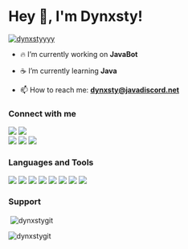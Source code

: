 <h1 align="left">Hey 👋, I'm Dynxsty!</h1>
<p align="left"> <a href="https://twitter.com/dynxstyyyy" target="blank"><img src="https://img.shields.io/twitter/follow/dynxstyyyy?logo=twitter&style=for-the-badge" alt="dynxstyyyy" /></a> </p>

- 🔥 I’m currently working on **JavaBot**

- ☕ I’m currently learning **Java**

- 📫 How to reach me: **dynxsty@javadiscord.net**

<h3 align="left">Connect with me</h3>
<p align=left>
<a href="https://twitter.com/Dynxstyyyy"><img src="https://img.shields.io/badge/Twitter-1DA1F2?style=for-the-badge&logo=twitter&logoColor=white"></a>
<a href="https://join.javadiscord.net"><img src="https://img.shields.io/badge/Discord-7289DA?style=for-the-badge&logo=discord&logoColor=white"></a>
</br>  
<a href="https://github.com/DynxstyGIT"><img src="https://img.shields.io/badge/GitHub-FFFFFF?style=for-the-badge&logo=github&logoColor=black"></a>
<a href="https://stackoverflow.com/users/15368542"><img src="https://img.shields.io/badge/Stackoverflow-FFFFFF?style=for-the-badge&logo=stackoverflow"></a>
<a href="mailto:dynxsty@javadiscord.net"><img src="https://img.shields.io/badge/Gmail-D14836?style=for-the-badge&logo=gmail&logoColor=white"></a>
</p>

<h3 align="left">Languages and Tools</h3>
<p align="left"> <a href="https://www.blender.org/"><img src="https://img.shields.io/badge/blender-FFFFFF?style=for-the-badge&logo=blender"/></a>
<a href="https://www.w3schools.com/css/"><img src="https://img.shields.io/badge/css-FFFFFF?style=for-the-badge&logo=css"/></a>
<a href="https://www.figma.com/"><img src="https://img.shields.io/badge/figma-FFFFFF?style=for-the-badge&logo=figma"/></a>
<a href="https://www.w3.org/html/"><img src="https://img.shields.io/badge/html-FFFFFF?style=for-the-badge&logo=html"/></a>
<a href="https://www.java.com"><img src="https://img.shields.io/badge/java-FFFFFF?style=for-the-badge&logo=java&logoColor=black"/></a>
<a href="https://www.linux.org/" target="_blank"><img src="https://img.shields.io/badge/linux-FFFFFF?style=for-the-badge&logo=linux"/></a>
<a href="https://www.mongodb.com/" target="_blank"><img src="https://img.shields.io/badge/mongodb-FFFFFF?style=for-the-badge&logo=mongodb"/></a>
<a href="https://www.python.org" target="_blank"><img src="https://img.shields.io/badge/python-FFFFFF?style=for-the-badge&logo=python"/></a>
</p>

<h3 align="left">Support</h3>
<p></a>

<p>&nbsp;<img align="center" src="https://github-readme-stats.vercel.app/api?username=dynxstygit&show_icons=true&theme=dark&locale=en" alt="dynxstygit" /></p>

<p><img align="center" src="https://github-readme-streak-stats.herokuapp.com/?user=dynxstygit&theme=dark" alt="dynxstygit" /></p>
